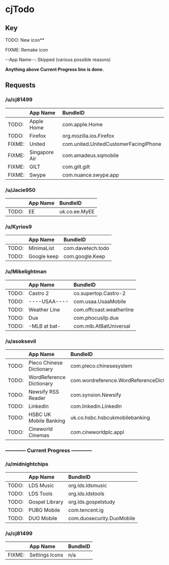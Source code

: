 # cjTodo

## Key

 TODO: New icon**

 FIXME: Remake icon

 --App Name--: Skipped (various possible reasons)

**Anything above Current Progress line is done.**

## Requests

### /u/cj81499

|        | App Name       | BundleID                              |
| :----- | :------------- | :------------------------------------ |
| TODO:  | Apple Home     | com.apple.Home                        |
| TODO:  | Firefox        | org.mozilla.ios.Firefox               |
| FIXME: | United         | com.united.UnitedCustomerFacingIPhone |
| FIXME: | Singapore Air  | com.amadeus.sqmobile                  |
| FIXME: | GILT           | com.gilt.gilt                         |
| FIXME: | Swype          | com.nuance.swype.app                  |

### /u/Jacie950

|       | App Name | BundleID      |
| :---- | :------- | :------------ |
| TODO: | EE       | uk.co.ee.MyEE |

### /u/Kyrios9

|       | App Name    | BundleID          |
| :---- | :---------- | :---------------- |
| TODO: | MinimaList  | com.davetech.todo |
| TODO: | Google keep | com.google.Keep   |

### /u/Mikelightman

|       | App Name     | BundleID                 |
| :---- | :----------- | :----------------------- |
| TODO: | Castro 2     | co.supertop.Castro-2     |
| TODO: | ----USAA---- | com.usaa.UsaaMobile      |
| TODO: | Weather Line | com.offcoast.weatherline |
| TODO: | Due          | com.phocusllp.due        |
| TODO: | -MLB at bat- | com.mlb.AtBatUniversal   |

### /u/asoksevil

|       | App Name                 | BundleID                                  |
| :---- | :----------------------- | :---------------------------------------- |
| TODO: | Pleco Chinese Dictionary | com.pleco.chinesesystem                   |
| TODO: | WordReference Dictionary | com.wordreference.WordReferenceDictionary |
| TODO: | Newsify RSS Reader       | com.synsion.Newsify                       |
| TODO: | LinkedIn                 | com.linkedin.LinkedIn                     |
| TODO: | HSBC UK Mobile Banking   | uk.co.hsbc.hsbcukmobilebanking            |
| TODO: | Cineworld Cinemas        | com.cineworldplc.appl                     |

### ———— Current Progress ————

### /u/midnightchips

|       | App Name                 | BundleID                                  |
| :---- | :----------------------- | :---------------------------------------- |
| TODO: | LDS Music                | org.lds.ldsmusic                          |
| TODO: | LDS Tools                | org.lds.ldstools                          |
| TODO: | Gospel Library           | org.lds.gospelstudy                       |
| TODO: | PUBG Mobile              | com.tencent.ig                            |
| TODO: | DUO Mobile               | com.duosecurity.DuoMobile                 |

### /u/cj81499

|        | App Name       | BundleID |
| :----- | :------------- | :------- |
| FIXME: | Settings Icons | n/a      |
